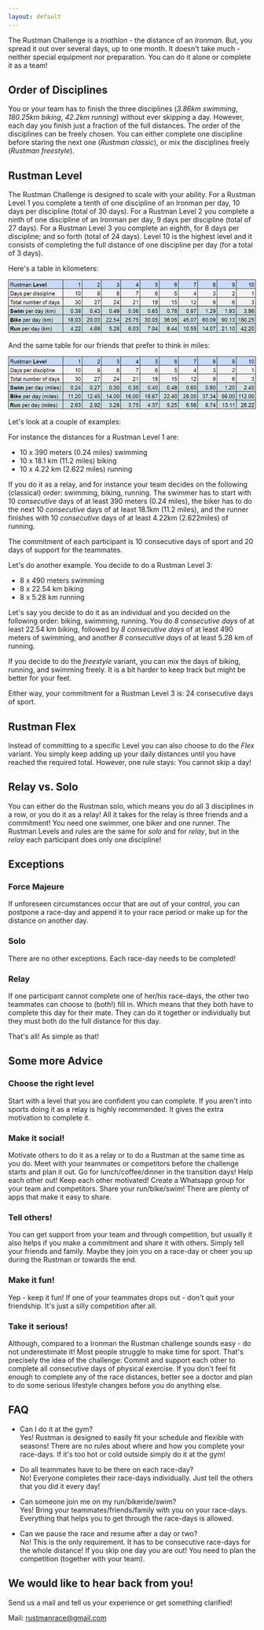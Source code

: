 ```yaml
---
layout: default
---
```


The Rustman Challenge is a _triathlon_ - the distance of an _Ironman_. 
But, you spread it out over several days, up to one month. It doesn't take much - neither special equipment nor preparation. 
You can do it alone or complete it as a team!

## Order of Disciplines
You or your team has to finish the three disciplines (_3.86km swimming_, _180.25km biking_, _42.2km running_) without ever skipping a day. 
However, each day you finish just a fraction of the full distances. 
The order of the disciplines can be freely chosen. 
You can either complete one discipline before staring the next one (_Rustman classic_), or mix the disciplines freely (_Rustman freestyle_).

## Rustman Level
The Rustman Challenge is designed to scale with your ability. 
For a Rustman Level 1 you complete a tenth of one discipline of an Ironman per day, 10 days per discipline (total of 30 days).
For a Rustman Level 2 you complete a ninth of one discipline of an Ironman per day, 9 days per discipline (total of 27 days).
For a Rustman Level 3 you complete an eighth, for 8 days per discipline; and so forth (total of 24 days).
Level 10 is the highest level and it consists of completing the full distance of one discipline per day (for a total of 3 days).

Here's a table in kilometers:

![Rustman Level Table](assets/images/tablerustmanlevelanddaysinkilometers.png)

And the same table for our friends that prefer to think in miles:

![Rustman Level Table](assets/images/tablerustmanlevelanddaysinmiles.png)

Let's look at a couple of examples:

For instance the distances for a Rustman Level 1 are:

* 10 x 390 meters (0.24 miles) swimming
* 10 x 18.1 km (11.2 miles) biking
* 10 x 4.22 km (2.622 miles) running

If you do it as a relay, and for instance your team decides on the following (classical) order: swimming, biking, running. 
The swimmer has to start with 10 *consecutive* days of at least 390 meters (0.24 miles), 
the biker has to do the next 10 *consecutive* days of at least 18.1km (11.2 miles), 
and the runner finishes with 10 *consecutive* days of at least 4.22km (2.622miles) of running.

The commitment of each participant is 10 consecutive days of sport and 20 days of support for the teammates.

Let's do another example. You decide to do a Rustman Level 3:
* 8 x 490 meters swimming
* 8 x 22.54 km biking
* 8 x 5.28 km running

Let's say you decide to do it as an individual and you decided on the following order: biking, swimming, running. 
You do *8 consecutive days* of at least 22.54 km biking, 
followed by *8 consecutive days* of at least 490 meters of swimming, 
and another *8 consecutive days* of at least 5.28 km of running. 

If you decide to do the _freestyle_ variant, 
you can mix the days of biking, running, and swimming freely. 
It is a bit harder to keep track but might be better for your feet.

Either way, your commitment for a Rustman Level 3 is: 24 consecutive days of sport.

## Rustman Flex
Instead of committing to a specific Level you can also choose to do the _Flex_ variant. 
You simply keep adding up your daily distances until you have reached the required total. 
However, one rule stays: You cannot skip a day!

## Relay vs. Solo
You can either do the Rustman solo, which means you do all 3 disciplines in a row, or you do it as a relay!
All it takes for the relay is three friends and a commitment!
You need one swimmer, one biker and one runner. 
The Rustman Levels and rules are the same for _solo_ and for _relay_, 
but in the _relay_ each participant does only one discipline!

## Exceptions
### Force Majeure
If unforeseen circumstances occur that are out of your control, 
you can postpone a race-day and append it to your race period or make up for the distance on another day.
 
### Solo
There are no other exceptions. Each race-day needs to be completed! 

### Relay 
If one participant cannot complete one of her/his race-days, 
the other two teammates can choose to (both!) fill in. 
Which means that they both have to complete this day for their mate. 
They can do it together or individually but they must both do the full distance for this day.

That's all! As simple as that!

## Some more Advice
### Choose the right level
Start with a level that you are confident you can complete. 
If you aren't into sports doing it as a relay is highly recommended. 
It gives the extra motivation to complete it.

### Make it social! 
Motivate others to do it as a relay or to do a Rustman at the same time as you do.
Meet with your teammates or competitors before the challenge starts and plan it out. 
Go for lunch/coffee/dinner in the transition days! 
Help each other out! Keep each other motivated! 
Create a Whatsapp group for your team and competitors. 
Share your run/bike/swim! There are plenty of apps that make it easy to share.
### Tell others!
You can get support from your team and through competition, but usually it also helps if you make a commitment and share it with others. 
Simply tell your friends and family. 
Maybe they join you on a race-day or cheer you up during the Rustman or towards the end.
### Make it fun!
Yep - keep it fun! If one of your teammates drops out - don't quit your friendship. 
It's just a silly competition after all.
### Take it serious!
Although, compared to a Ironman the Rustman challenge sounds easy - do not underestimate it!
Most people struggle to make time for sport. That's precisely the idea of the challenge:
Commit and support each other to complete all consecutive days of physical exercise.
If you don't feel fit enough to complete any of the race distances, better see a doctor and plan to do some serious lifestyle changes before you do anything else.

## FAQ
* Can I do it at the gym? <br>
Yes! Rustman is designed to easily fit your schedule and flexible with seasons! There are no rules about where and how you complete your race-days. If it's too hot or cold outside simply do it at the gym!

* Do all teammates have to be there on each race-day?<br>
No! Everyone completes their race-days individually. Just tell the others that you did it every day!

* Can someone join me on my run/bikeride/swim?<br>
Yes! Bring your teammates/friends/family with you on your race-days. Everything that helps you to get through the race-days is allowed.

* Can we pause the race and resume after a day or two?<br>
No! This is the only requirement. 
It has to be consecutive race-days for the whole distance! 
If you skip one day you are out! 
You need to plan the competition (together with your team). 

## We would like to hear back from you!
Send us a mail and tell us your experience or get something clarified! 

Mail: [rustmanrace@gmail.com](mailto:rustmanrace@gmail.com)
